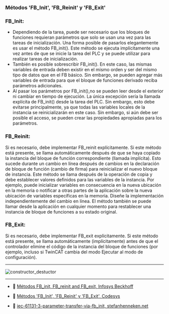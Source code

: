 ### Métodos 'FB_Init', 'FB_Reinit' y 'FB_Exit'

### FB_Init:
- Dependiendo de la tarea, puede ser necesario que los bloques de funciones requieran parámetros que solo se usan una vez para las tareas de inicialización. Una forma posible de pasarlos elegantemente es usar el método FB_init().
Este método se ejecuta implícitamente una vez antes de que se inicie la tarea del PLC y se puede utilizar para realizar tareas de inicialización.
- También es posible sobrescribir FB_init(). En este caso, las mismas variables de entrada deben existir en el mismo orden y ser del mismo tipo de datos que en el FB básico. Sin embargo, se pueden agregar más variables de entrada para que el bloque de funciones derivado reciba parámetros adicionales.
- Al pasar los parámetros por FB_init(),no se pueden leer desde el exterior ni cambiar en tiempo de ejecución. La única excepción sería la llamada explícita de FB_init() desde la tarea del PLC. Sin embargo, esto debe evitarse principalmente, ya que todas las variables locales de la instancia se reinicializarán en este caso.
Sin embargo, si aún debe ser posible el acceso, se pueden crear las propiedades apropiadas para los parámetros.

### FB_Reinit:
Si es necesario, debe implementar FB_reinit explícitamente. Si este método está presente, se llama automáticamente después de que se haya copiado la instancia del bloque de función correspondiente (llamada implícita). Esto sucede durante un cambio en línea después de cambios en la declaración de bloque de función (cambio de firma) para reinicializar el nuevo bloque de instancia.
Este método se llama después de la operación de copia y debe establecer valores definidos para las variables de la instancia. Por ejemplo, puede inicializar variables en consecuencia en la nueva ubicación en la memoria o notificar a otras partes de la aplicación sobre la nueva ubicación de variables específicas en la memoria. Diseñe la implementación independientemente del cambio en línea. El método también se puede llamar desde la aplicación en cualquier momento para restablecer una instancia de bloque de funciones a su estado original.
### FB_Exit:
Si es necesario, debe implementar FB_exit explícitamente. Si este método está presente, se llama automáticamente (implícitamente) antes de que el controlador elimine el código de la instancia del bloque de funciones (por ejemplo, incluso si TwinCAT cambia del modo Ejecutar al modo de configuración).
***
![constructor_destuctor](.../imagenes/constructor&destructor.png)
***
- 🔗 [Métodos FB_init, FB_reinit and FB_exit, Infosys Beckhoff](https://infosys.beckhoff.com/content/1033/tc3_plc_intro/5044757003.html?id=6463352332511266504)

- 🔗 [Métodos 'FB_Init', 'FB_Reinit' y 'FB_Exit', Codesys](https://help.codesys.com/api-content/2/codesys/3.5.12.0/en/_cds_method_fb_init_fb_reinit/)

- 🔗 [iec-61131-3-parameter-transfer-via-fb_init, stefanhenneken.net](https://stefanhenneken.net/2019/07/26/iec-61131-3-parameter-transfer-via-fb_init/)